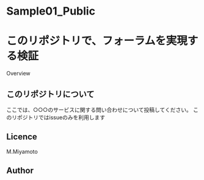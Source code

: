 # Sample01_Public
このリポジトリで、フォーラムを実現する検証
====

Overview

## このリポジトリについて
ここでは、○○○のサービスに関する問い合わせについて投稿してください。
このリポジトリではissueのみを利用します

## Licence

M.Miyamoto

## Author
